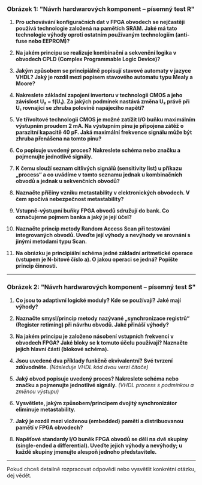 ### **Obrázek 1: "Návrh hardwarových komponent – písemný test R"**

1. **Pro uchovávání konfiguračních dat v FPGA obvodech se nejčastěji používá technologie založená na pamětích SRAM. Jaké má tato technologie výhody oproti ostatním používaným technologiím (anti-fuse nebo EEPROM)?**

2. **Na jakém principu se realizuje kombinační a sekvenční logika v obvodech CPLD (Complex Programmable Logic Device)?**

3. **Jakým způsobem se principiálně popisují stavové automaty v jazyce VHDL? Jaký je rozdíl mezi popisem stavového automatu typu Mealy a Moore?**

4. **Nakreslete základní zapojení invertoru v technologii CMOS a jeho závislost U₂ = f(U₁). Za jakých podmínek nastává změna U₂ právě při U₁ rovnající se zhruba polovině napájecího napětí?**

5. **Ve třívoltové technologii CMOS je možné zatížit I/O buňku maximálním výstupním proudem 2 mA. Na výstupním pinu je připojena zátěž o parazitní kapacitě 40 pF. Jaká maximální frekvence signálu může být zhruba přenášena na tomto pinu?**

6. **Co popisuje uvedený proces? Nakreslete schéma nebo značku a pojmenujte jednotlivé signály.**

7. **K čemu slouží seznam citlivých signálů (sensitivity list) u příkazu „process“ a co uvádíme v tomto seznamu jednak u kombinačních obvodů a jednak u sekvenčních obvodů?**

8. **Naznačte příčiny vzniku metastability v elektronických obvodech. V čem spočívá nebezpečnost metastability?**

9. **Vstupně-výstupní buňky FPGA obvodů sdružují do bank. Co označujeme pojmem banka a jaký je její účel?**

10. **Naznačte princip metody Random Access Scan při testování integrovaných obvodů. Uveďte její výhody a nevýhody ve srovnání s jinými metodami typu Scan.**

11. **Na obrázku je principiální schéma jedné základní aritmetické operace (vstupem je N-bitové číslo a). O jakou operaci se jedná? Popište princip činnosti.**

---

### **Obrázek 2: "Návrh hardwarových komponent – písemný test S"**

1. **Co jsou to adaptivní logické moduly? Kde se používají? Jaké mají výhody?**

2. **Naznačte smysl/princip metody nazývané „synchronizace registrů“ (Register retiming) při návrhu obvodů. Jaké přináší výhody?**

3. **Na jakém principu je založeno násobení vstupních frekvencí v obvodech FPGA? Jaké bloky se k tomuto účelu používají? Naznačte jejich hlavní části (blokové schéma).**

4. **Jsou uvedené dva příklady funkčně ekvivalentní? Své tvrzení zdůvodněte.**
   *(Následuje VHDL kód dvou verzí čítače)*

5. **Jaký obvod popisuje uvedený proces? Nakreslete schéma nebo značku a pojmenujte jednotlivé signály.**
   *(VHDL process s podmínkou a změnou výstupu)*

6. **Vysvětlete, jakým způsobem/principem dvojitý synchronizátor eliminuje metastability.**

7. **Jaký je rozdíl mezi vloženou (embedded) pamětí a distribuovanou pamětí v FPGA obvodech?**

8. **Napěťové standardy I/O buněk FPGA obvodů se dělí na dvě skupiny (single-ended a differential). Uveďte jejich výhody a nevýhody; u každé skupiny jmenujte alespoň jednoho představitele.**

---

Pokud chceš detailně rozpracovat odpovědi nebo vysvětlit konkrétní otázku, dej vědět.
